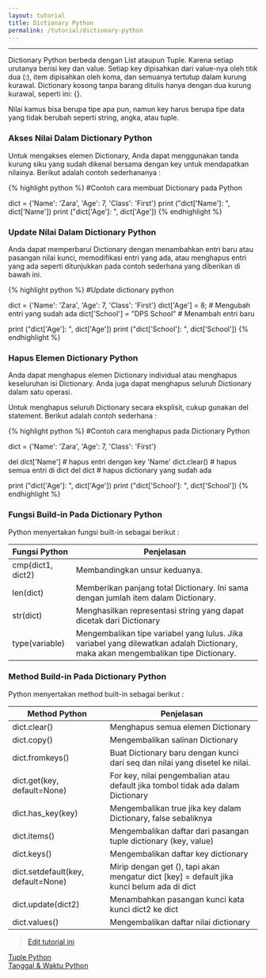 ```yaml
---
layout: tutorial
title: Dictionary Python
permalink: /tutorial/dictionary-python
---
```


---

Dictionary Python berbeda dengan List ataupun Tuple. Karena setiap urutanya berisi key dan value. Setiap key dipisahkan dari value-nya oleh titik dua (:), item dipisahkan oleh koma, dan semuanya tertutup dalam kurung kurawal. Dictionary kosong tanpa barang ditulis hanya dengan dua kurung kurawal, seperti ini: {}.

Nilai kamus bisa berupa tipe apa pun, namun key harus berupa tipe data yang tidak berubah seperti string, angka, atau tuple.

### Akses Nilai Dalam Dictionary Python

Untuk mengakses elemen Dictionary, Anda dapat menggunakan tanda kurung siku yang sudah dikenal bersama dengan key untuk mendapatkan nilainya. Berikut adalah contoh sederhananya :


{% highlight python %}
#Contoh cara membuat Dictionary pada Python

dict = {'Name': 'Zara', 'Age': 7, 'Class': 'First'}
print ("dict['Name']: ", dict['Name'])
print ("dict['Age']: ", dict['Age'])
{% endhighlight %}

### Update Nilai Dalam Dictionary Python

Anda dapat memperbarui Dictionary dengan menambahkan entri baru atau pasangan nilai kunci, memodifikasi entri yang ada, atau menghapus entri yang ada seperti ditunjukkan pada contoh sederhana yang diberikan di bawah ini.



{% highlight python %}
#Update dictionary python

dict = {'Name': 'Zara', 'Age': 7, 'Class': 'First'}
dict['Age'] = 8; # Mengubah entri yang sudah ada
dict['School'] = "DPS School" # Menambah entri baru

print ("dict['Age']: ", dict['Age'])
print ("dict['School']: ", dict['School'])
{% endhighlight %}

### Hapus Elemen Dictionary Python

Anda dapat menghapus elemen Dictionary individual atau menghapus keseluruhan isi Dictionary. Anda juga dapat menghapus seluruh Dictionary dalam satu operasi.

Untuk menghapus seluruh Dictionary secara eksplisit, cukup gunakan del statement. Berikut adalah contoh sederhana :


{% highlight python %}
#Contoh cara menghapus pada Dictionary Python

dict = {'Name': 'Zara', 'Age': 7, 'Class': 'First'}

del dict['Name'] # hapus entri dengan key 'Name'
dict.clear()     # hapus semua entri di dict
del dict         # hapus dictionary yang sudah ada

print ("dict['Age']: ", dict['Age'])
print ("dict['School']: ", dict['School'])
{% endhighlight %}

### Fungsi Build-in Pada Dictionary Python

Python menyertakan fungsi built-in sebagai berikut :

| Fungsi Python | 	Penjelasan | 
| --- | --- |
| cmp(dict1, dict2)	 | Membandingkan unsur keduanya. | 
| len(dict)	 | Memberikan panjang total Dictionary. Ini sama dengan jumlah item dalam Dictionary. | 
| str(dict) | 	Menghasilkan representasi string yang dapat dicetak dari Dictionary | 
| type(variable)	 | Mengembalikan tipe variabel yang lulus. Jika variabel yang dilewatkan adalah Dictionary, maka akan mengembalikan tipe Dictionary. | 


### Method Build-in Pada Dictionary Python

Python menyertakan method built-in sebagai berikut :

 | Method Python | 	Penjelasan | 
 | --- | --- |
 | dict.clear() | 	Menghapus semua elemen Dictionary | 
 | dict.copy()	 | Mengembalikan salinan Dictionary | 
 | dict.fromkeys() | 	Buat Dictionary baru dengan kunci dari seq dan nilai yang disetel ke nilai. | 
 | dict.get(key, default=None)	 | For key, nilai pengembalian atau default jika tombol tidak ada dalam Dictionary | 
 | dict.has_key(key) | 	Mengembalikan true jika key dalam Dictionary, false sebaliknya | 
 | dict.items() | 	Mengembalikan daftar dari pasangan tuple dictionary (key, value) | 
 | dict.keys()	 | Mengembalikan daftar key dictionary | 
 | dict.setdefault(key, default=None) | 	Mirip dengan get (), tapi akan mengatur dict [key] = default jika kunci belum ada di dict |
 | dict.update(dict2) | 	Menambahkan pasangan kunci kata kunci dict2 ke dict | 
 | dict.values() | 	Mengembalikan daftar nilai dictionary | 


> [Edit tutorial ini](https://github.com/belajarpythoncom/belajarpythoncom.github.io/edit/master/tutorials/dictionary-python.md)

<div class="row navigation-tutorial">
    <div class="col-md-6 prev-tutorial">
        <a href="/tutorial/tuple-python"><i class="fas fa-arrow-circle-left"></i>Tuple Python</a>
    </div>
    <div class="col-md-6 next-tutorial">
        <a href="/tutorial/tanggal-waktu-python" class="hoverable">Tanggal & Waktu Python<i class="fas fa-arrow-circle-right"></i></a>
    </div>
</div>
